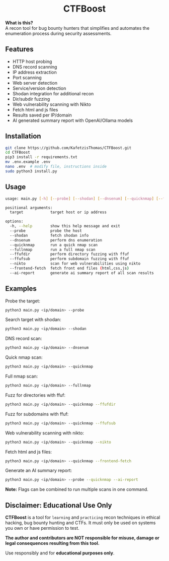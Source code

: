 <h1 align="center">CTFBoost</h1>

**What is this?**  
A recon tool for bug bounty hunters that simplifies and automates the enumeration process during security assessments.

## Features

* HTTP host probing
* DNS record scanning
* IP address extraction
* Port scanning
* Web server detection
* Service/version detection
* Shodan integration for additional recon
* Dir/subdir fuzzing
* Web vulnerability scanning with Nikto
* Fetch html and js files
* Results saved per IP/domain
* AI generated summary report with OpenAI/Ollama models

## Installation

```bash
git clone https://github.com/KafetzisThomas/CTFBoost.git
cd CTFBoost
pip3 install -r requirements.txt
mv .env.example .env
nano .env  # modify file, instructions inside
sudo python3 install.py
```

## Usage

```bash
usage: main.py [-h] [--probe] [--shodan] [--dnsenum] [--quicknmap] [--fullnmap] [--ffufdir] [--ffufsub] [--nikto] [--frontend-fetch] [--ai-report] target

positional arguments:
  target            target host or ip address

options:
  -h, --help        show this help message and exit
  --probe           probe the host
  --shodan          fetch shodan info
  --dnsenum         perform dns enumeration
  --quicknmap       run a quick nmap scan
  --fullnmap        run a full nmap scan
  --ffufdir         perform directory fuzzing with ffuf
  --ffufsub         perform subdomain fuzzing with ffuf
  --nikto           scan for web vulnerabilities using nikto
  --frontend-fetch  fetch front end files (html,css,js)
  --ai-report       generate ai summary report of all scan results
```

## Examples

Probe the target:
```bash
python3 main.py <ip/domain> --probe
```

Search target with shodan:
```bash
python3 main.py <ip/domain> --shodan
```

DNS record scan:
```bash
python3 main.py <ip/domain> --dnsenum
```

Quick nmap scan:
```bash
python3 main.py <ip/domain> --quicknmap
```

Full nmap scan:
```bash
python3 main.py <ip/domain> --fullnmap
```

Fuzz for directories with ffuf:
```bash
python3 main.py <ip/domain> --quicknmap --ffufdir
```

Fuzz for subdomains with ffuf:
```bash
python3 main.py <ip/domain> --quicknmap --ffufsub
```

Web vulnerability scanning with nikto:
```bash
python3 main.py <ip/domain> --quicknmap --nikto
```

Fetch html and js files:
```bash
python3 main.py <ip/domain> --quicknmap --frontend-fetch
```

Generate an AI summary report:
```bash
python3 main.py <ip/domain> --probe --quicknmap --ai-report
```

**Note:** Flags can be combined to run multiple scans in one command.

## Disclaimer: Educational Use Only

**CTFBoost** is a tool for `learning` and `practicing` recon techniques in ethical hacking, bug bounty hunting and CTFs. It must only be used on systems you own or have permission to test.

**The author and contributors are NOT responsible for misuse, damage or legal consequences resulting from this tool.**

Use responsibly and for **educational purposes only**.
